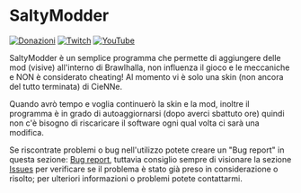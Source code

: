 # SaltyModder
[![Donazioni](https://img.shields.io/badge/Donate-PayPal-green.svg)](https://www.paypal.com/biz/fund?id=3VBKQPRDPE8ME) [![Twitch](https://img.shields.io/twitch/status/gabrylive_?style=social)](https://www.twitch.tv/gabrylive_) [![YouTube](https://img.shields.io/youtube/channel/views/UCaZBEMdNkpfz3gikdIjvLzg?label=YouTube&style=social)](https://www.youtube.com/channel/UCaZBEMdNkpfz3gikdIjvLzg)

SaltyModder è un semplice programma che permette di aggiungere delle mod (visive) all'interno di Brawlhalla, non influenza il gioco e le meccaniche e NON è considerato cheating! Al momento vi è solo una skin (non ancora del tutto terminata) di CieNNe.

Quando avrò tempo e voglia continuerò la skin e la mod, inoltre il programma è in grado di autoaggiornarsi (dopo averci sbattuto ore) quindi non c'è bisogno di riscaricare il software ogni qual volta ci sarà una modifica.

Se riscontrate problemi o bug nell'utilizzo potete creare un "Bug report" in questa sezione: [Bug report](https://github.com/GabrYLive/SaltyModder/issues/new/choose), tuttavia consiglio sempre di visionare la sezione [Issues](https://github.com/GabrYLive/SaltyModder/issues) per verificare se il problema è stato già preso in considerazione o risolto; per ulteriori informazioni o problemi potete contattarmi.
